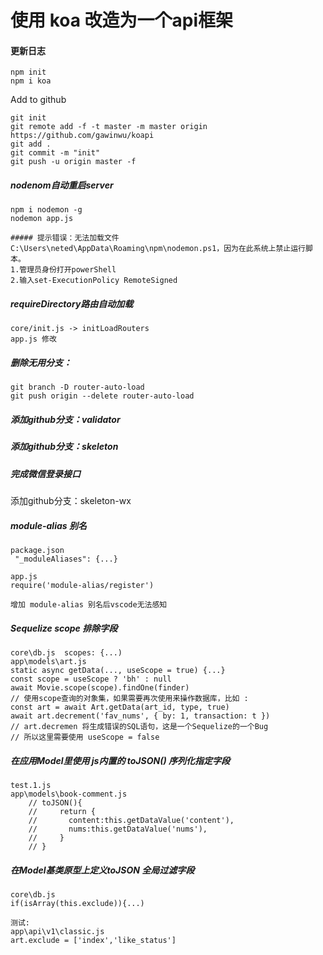 #  使用 koa 改造为一个api框架

#### 更新日志

```
npm init
npm i koa
```
Add to github
```
git init 
git remote add -f -t master -m master origin https://github.com/gawinwu/koapi
git add .  
git commit -m "init"
git push -u origin master -f
```

##### nodenom自动重启server
```
npm i nodemon -g
nodemon app.js

##### 提示错误：无法加载文件 C:\Users\neted\AppData\Roaming\npm\nodemon.ps1，因为在此系统上禁止运行脚本。
1.管理员身份打开powerShell
2.输入set-ExecutionPolicy RemoteSigned  
```

##### requireDirectory路由自动加载
```
core/init.js -> initLoadRouters
app.js 修改
```

##### 删除无用分支：
```
git branch -D router-auto-load
git push origin --delete router-auto-load
```

##### 添加github分支：validator 

##### 添加github分支：skeleton

##### 完成微信登录接口
添加github分支：skeleton-wx

##### module-alias 别名
```
package.json
 "_moduleAliases": {...}

app.js
require('module-alias/register')

增加 module-alias 别名后vscode无法感知
```

##### Sequelize scope 排除字段
```
core\db.js  scopes: {...)
app\models\art.js
static async getData(..., useScope = true) {...}
const scope = useScope ? 'bh' : null
await Movie.scope(scope).findOne(finder)
// 使用scope查询的对象集，如果需要再次使用来操作数据库，比如 :
const art = await Art.getData(art_id, type, true)
await art.decrement('fav_nums', { by: 1, transaction: t })
// art.decremen 将生成错误的SQL语句，这是一个Sequelize的一个Bug
// 所以这里需要使用 useScope = false 
```

##### 在应用Model里使用 js内置的 toJSON() 序列化指定字段
```
test.1.js
app\models\book-comment.js
    // toJSON(){
    //     return {
    //       content:this.getDataValue('content'),
    //       nums:this.getDataValue('nums'),
    //     }
    // }
```

##### 在Model基类原型上定义toJSON 全局过滤字段
```
core\db.js
if(isArray(this.exclude)){...)

测试:
app\api\v1\classic.js
art.exclude = ['index','like_status']
```



